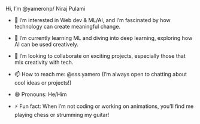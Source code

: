 Hi, I’m @yameronp/ Niraj Pulami
- 👀 I’m interested in Web dev & ML/AI, and I’m fascinated by how technology can create meaningful change.
 
- 🌱 I’m currently learning ML and diving into deep learning, exploring how AI can be used creatively.
- 💞️ I’m looking to collaborate on exciting projects, especially those that mix creativity with tech.
- 📫 How to reach me: @sss.yamero (I’m always open to chatting about cool ideas or projects!)
- 😄 Pronouns: He/Him
- ⚡ Fun fact: When I’m not coding or working on animations, you’ll find me playing chess or strumming my guitar!

<!---
yameronp/yameronp is a ✨ special ✨ repository because its `README.md` (this file) appears on your GitHub profile.
You can click the Preview link to take a look at your changes.
--->
